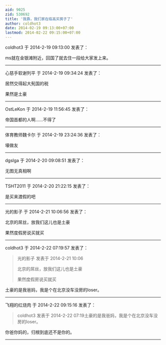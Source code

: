 ```yaml
---
aid: 9025
zid: 530692
title: '我靠，我们家在临高买房子了'
author: coldhot3
date: 2014-02-19 09:13:00+07:00
lastmod: 2014-02-22 09:15:00+07:00
---
```


coldhot3 于 2014-2-19 09:13:00 发表了：

ms就在金银滩附近，回国了就去住一段给大家发上来。

---------

心慈手软谢列平 于 2014-2-19 09:34:24 发表了：

居然交得起大髡国的税

果然是土豪

---------

OstLeKon 于 2014-2-19 11:56:45 发表了：

帝国首都的人啊……不得了

---------

体育教师魏卡尔 于 2014-2-19 23:24:36 发表了：

壕做友

---------

dgslga 于 2014-2-20 09:08:51 发表了：

无图无真相啊

---------

TSHT2011 于 2014-2-20 21:22:15 发表了：

是买来渡假的吧

---------

光的影子 于 2014-2-21 10:06:56 发表了：

北京的屌丝，放我们这儿也是土豪

果然度假房说买就买

---------

coldhot3 于 2014-2-22 07:19:57 发表了：

> 光的影子 发表于 2014-2-21 10:06
> 
> 北京的屌丝，放我们这儿也是土豪
> 
> 果然度假房说买就买



土豪的是我爸妈，我是个在北京没车没房的loser。

---------

飞翔的红烧肉 于 2014-2-22 09:15:16 发表了：

> coldhot3 发表于 2014-2-22 07:19土豪的是我爸妈，我是个在北京没车没房的loser。



你爸你妈的，归根到底还不是你的。

---------

